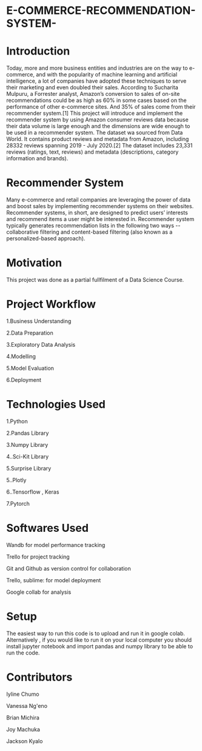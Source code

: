 # E-COMMERCE-RECOMMENDATION-SYSTEM-

# Introduction

Today, more and more business entities and industries are on the way to e-commerce, and with the popularity of machine learning and artificial intelligence, a lot of companies have adopted these techniques to serve their marketing and even doubled their sales. According to Sucharita Mulpuru, a Forrester analyst, Amazon’s conversion to sales of on-site recommendations could be as high as 60% in some cases based on the performance of other e-commerce sites. And 35% of sales come from their recommender system.[1] This project will introduce and implement the recommender system by using Amazon consumer reviews data because their data volume is large enough and the dimensions are wide enough to be used in a recommender system.
The dataset wa sourced from Data World. It contains product reviews and metadata from Amazon, including 28332 reviews spanning 2019 - July 2020.[2] The dataset includes 23,331 reviews (ratings, text, reviews) and metadata (descriptions, category information and brands).

# Recommender System

Many e-commerce and retail companies are leveraging the power of data and boost sales by implementing recommender systems on their websites. Recommender systems, in short, are designed to predict users’ interests and recommend items a user might be interested in. Recommender system typically generates recommendation lists in the following two ways -- collaborative filtering and content-based filtering (also known as a personalized-based approach).


# Motivation

This project was done as a partial fullfilment of a Data Science Course.

# Project Workflow

1.Business Understanding

2.Data Preparation

3.Exploratory Data Analysis

4.Modelling

5.Model Evaluation

6.Deployment

# Technologies Used

1.Python

2.Pandas Library

3.Numpy Library

4..Sci-Kit Library

5.Surprise Library

5..Plotly

6..Tensorflow , Keras

7.Pytorch

# Softwares Used

Wandb for model performance tracking

Trello for project tracking

Git and Github as version control for collaboration

Trello, sublime: for model deployment

Google collab for analysis

# Setup
The easiest way to run this code is to upload and run it in google colab. Alternatively , if you would like to run it on your local computer you should install jupyter notebook and import pandas and numpy library to be able to run the code.

# Contributors

Iyline Chumo

Vanessa Ng'eno

Brian Michira

Joy Machuka

Jackson Kyalo













